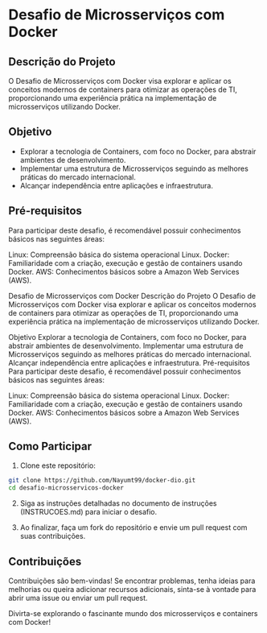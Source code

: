 # Desafio de Microsserviços com Docker

## Descrição do Projeto
O Desafio de Microsserviços com Docker visa explorar e aplicar os conceitos modernos de containers para otimizar as operações de TI, proporcionando uma experiência prática na implementação de microsserviços utilizando Docker.

## Objetivo
- Explorar a tecnologia de Containers, com foco no Docker, para abstrair ambientes de desenvolvimento.
- Implementar uma estrutura de Microsserviços seguindo as melhores práticas do mercado internacional.
- Alcançar independência entre aplicações e infraestrutura.

## Pré-requisitos
Para participar deste desafio, é recomendável possuir conhecimentos básicos nas seguintes áreas:

Linux: Compreensão básica do sistema operacional Linux.
Docker: Familiaridade com a criação, execução e gestão de containers usando Docker.
AWS: Conhecimentos básicos sobre a Amazon Web Services (AWS).


Desafio de Microsserviços com Docker
Descrição do Projeto
O Desafio de Microsserviços com Docker visa explorar e aplicar os conceitos modernos de containers para otimizar as operações de TI, proporcionando uma experiência prática na implementação de microsserviços utilizando Docker.

Objetivo
Explorar a tecnologia de Containers, com foco no Docker, para abstrair ambientes de desenvolvimento.
Implementar uma estrutura de Microsserviços seguindo as melhores práticas do mercado internacional.
Alcançar independência entre aplicações e infraestrutura.
Pré-requisitos
Para participar deste desafio, é recomendável possuir conhecimentos básicos nas seguintes áreas:

Linux: Compreensão básica do sistema operacional Linux.
Docker: Familiaridade com a criação, execução e gestão de containers usando Docker.
AWS: Conhecimentos básicos sobre a Amazon Web Services (AWS).


## Como Participar

1. Clone este repositório:
```bash
git clone https://github.com/Nayumt99/docker-dio.git
cd desafio-microsservicos-docker
```

2. Siga as instruções detalhadas no documento de instruções (INSTRUCOES.md) para iniciar o desafio.

3. Ao finalizar, faça um fork do repositório e envie um pull request com suas contribuições.

## Contribuições
Contribuições são bem-vindas! Se encontrar problemas, tenha ideias para melhorias ou queira adicionar recursos adicionais, sinta-se à vontade para abrir uma issue ou enviar um pull request.

Divirta-se explorando o fascinante mundo dos microsserviços e containers com Docker!
